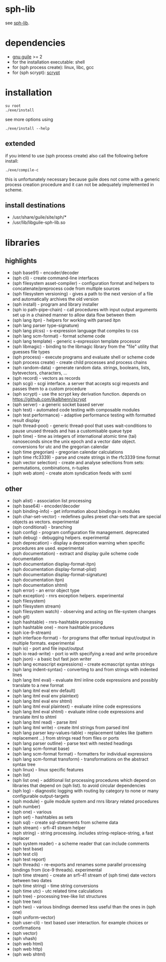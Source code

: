 # sph-lib
see [sph-lib](http://sph.mn/content/187).
# dependencies
* [gnu guile](https://www.gnu.org/software/guile/) >= 2
* for the installation executable: shell
* for (sph process create): linux, libc, gcc
* for (sph scrypt): [scrypt](https://github.com/jkalbhenn/scrypt)
# installation
```
su root
./exe/install
```
see more options using
```
./exe/install --help
```

## extended
if you intend to use (sph process create) also call the following before install:
```
./exe/compile-c
```

this is unfortunately necessary because guile does not come with a generic process creation procedure and it can not be adequately implemented in scheme.

## install destinations
* /usr/share/guile/site/sph/*
* /usr/lib/libguile-sph-lib.so

# libraries
## highlights
* (sph base91) - encoder/decoder
* (sph cli) - create command-line interfaces
* (sph filesystem asset-compiler) - configuration format and helpers to concatenate/preprocess code from multiple sources
* (sph filesystem versioning) - gives a path to the next version of a file and automatically archives the old version
* (sph install) - program and library installer
* (sph io path-pipe-chain) - call procedures with input output arguments set up in a chained manner to allow data flow between them
* (sph lang itpn) - helpers for working with parsed itpn
* (sph lang parser type-signature)
* (sph lang plcss) - s-expression language that compiles to css
* (sph lang scm-format) - format scheme code
* (sph lang template) - generic s-expression template processor
* (sph libmagic) - binding to the libmagic library from the "file" utility that guesses file types
* (sph process) - execute programs and evaluate shell or scheme code
* (sph process create) - create child processes and process chains
* (sph random-data) - generate random data. strings, booleans, lists, bytevectors, characters, ...
* (sph record) - vectors as records
* (sph scgi) - scgi interface. a server that accepts scgi requests and passes them to a custom procedure
* (sph scrypt) - use the scrypt key derivation function. depends on https://github.com/jkalbhenn/scrypt
* (sph server) - a generic socket based server
* (sph test) - automated code testing with composable modules
* (sph test performance) - adaptive performance testing with formatted result display
* (sph thread-pool) - generic thread-pool that uses wait-conditions to pause unused threads and has a customisable queue type
* (sph time) - time as integers of international atomic time (tai) nanoseconds since the unix epoch and a vector date object. conversions for utc and the gregorian calendar
* (sph time gregorian) - gregorian calendar calculations
* (sph time rfc3339) - parse and create strings in the rfc3339 time format
* (sph vector selection) - create and analyse selections from sets: permutations, combinations, n-tuples
* (sph web atom) - create atom syndication feeds with sxml

## other
* (sph alist) - association list processing
* (sph base64) - encoder/decoder
* (sph binding-info) - get information about bindings in modules
* (sph char-set-vector) - redefines guiles preset char-sets that are special objects as vectors. experimental
* (sph conditional) - branching
* (sph config) - program configuration file management. deprecated
* (sph debug) - debugging helpers. experimental
* (sph deprecation) - display a deprecation warning when specific procedures are used. experimental
* (sph documentation) - extract and display guile scheme code documentation
* (sph documentation display-format-itpn)
* (sph documentation display-format-plist)
* (sph documentation display-format-signature)
* (sph documentation itpn)
* (sph documentation shtml)
* (sph error) - an error object type
* (sph exception) - rnrs exception helpers. experimental
* (sph filesystem)
* (sph filesystem stream)
* (sph filesystem watch) - observing and acting on file-system changes
* (sph git)
* (sph hashtable) - rnrs-hashtable processing
* (sph hashtable one) - more hashtable procedures
* (sph ice-9-stream)
* (sph interface-format) - for programs that offer textual input/output in multiple formats. experimental
* (sph io) - port and file input/output
* (sph io read-write) - port io with specifying a read and write procedure
* (sph json) - a basic but fast json writer
* (sph lang ecmascript expressions) - create ecmascript syntax strings
* (sph lang indent-syntax) - converting to and from strings with indented lines
* (sph lang itml eval) - evaluate itml inline code expressions and possibly translate to a new format
* (sph lang itml eval env default)
* (sph lang itml eval env plaintext)
* (sph lang itml eval env shtml)
* (sph lang itml eval plaintext) - evaluate inline code expressions
* (sph lang itml eval shtml) - evaluate inline code expressions and translate itml to shtml
* (sph lang itml read) - parse itml
* (sph lang itml write) - create itml strings from parsed itml
* (sph lang parser key-values-table) - replacement tables like (pattern replacement ...) from strings read from files or ports
* (sph lang parser outline) - parse text with nested headings
* (sph lang scm-format base)
* (sph lang scm-format format) - formatters for individual expressions
* (sph lang scm-format transform) - transformations on the abstract syntax tree
* (sph linux) - linux specific features
* (sph list)
* (sph list one) - additional list processing procedures which depend on libraries that depend on (sph list). to avoid circular dependencies
* (sph log) - diagnostic logging with routing by category to none or many configurable output-targets
* (sph module) - guile module system and rnrs library related procedures
* (sph number)
* (sph one) - various
* (sph set) - hashtables as sets
* (sph sql) - create sql-statements from scheme data
* (sph stream) - srfi-41 stream helper
* (sph string) - string processing. includes string-replace-string, a fast replacer
* (sph system reader) - a scheme reader that can include comments
* (sph test base)
* (sph test cli)
* (sph test report)
* (sph threads) - re-exports and renames some parallel processing bindings from (ice-9 threads). experimental
* (sph time stream) - create an srfi-41 stream of (sph time) date vectors between two dates
* (sph time string) - time string conversions
* (sph time utc) - utc related time calculations
* (sph tree) - processing tree-like list structures
* (sph tree two)
* (sph two) - various bindings deemed less useful than the ones in (sph one)
* (sph uniform-vector)
* (sph user-cli) - text based user interaction. for example choices or confirmations
* (sph vector)
* (sph vhash)
* (sph web html)
* (sph web http)
* (sph web shtml)
